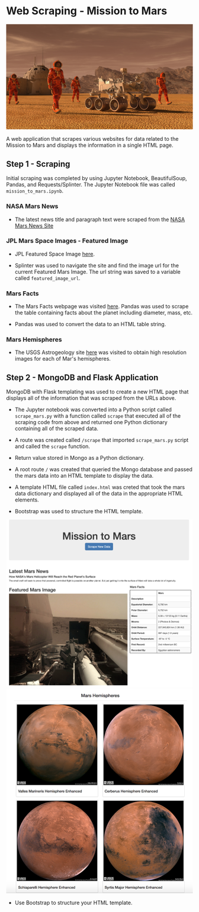 # Web Scraping - Mission to Mars

![mission_to_mars](Images/mission_to_mars.png)

A web application that scrapes various websites for data related to the Mission to Mars and displays the information in a single HTML page. 

## Step 1 - Scraping

Initial scraping was completed by using Jupyter Notebook, BeautifulSoup, Pandas, and Requests/Splinter.  The Jupyter Notebook file was called `mission_to_mars.ipynb`.

### NASA Mars News

* The latest news title and paragraph text were scraped from the [NASA Mars News Site](https://mars.nasa.gov/news/) 

### JPL Mars Space Images - Featured Image

* JPL Featured Space Image [here](https://www.jpl.nasa.gov/spaceimages/?search=&category=Mars).

* Splinter was used to navigate the site and find the image url for the current Featured Mars Image. The url string was saved to a variable called `featured_image_url`.

### Mars Facts

* The Mars Facts webpage was visited [here](https://space-facts.com/mars/).  Pandas was used to scrape the table containing facts about the planet including diameter, mass, etc.

* Pandas was used to convert the data to an HTML table string.

### Mars Hemispheres

* The USGS Astrogeology site [here](https://astrogeology.usgs.gov/search/results?q=hemisphere+enhanced&k1=target&v1=Mars) was visited to obtain high resolution images for each of Mar's hemispheres.

## Step 2 - MongoDB and Flask Application

MongoDB with Flask templating was used to create a new HTML page that displays all of the information that was scraped from the URLs above.

* The Jupyter notebook was converted into a Python script called `scrape_mars.py` with a function called `scrape` that executed all of the scraping code from above and returned one Python dictionary containing all of the scraped data.

* A route was created called `/scrape` that imported `scrape_mars.py` script and called the `scrape` function.

* Return value stored in Mongo as a Python dictionary.

* A root route `/` was created that queried the Mongo database and passed the mars data into an HTML template to display the data.

* A template HTML file called `index.html` was creted that took the mars data dictionary and displayed all of the data in the appropriate HTML elements. 

* Bootstrap was used to structure the HTML template.

![final_app_part1.png](Images/final_app_part1.png)
![final_app_part2.png](Images/final_app_part2.png)



* Use Bootstrap to structure your HTML template.

